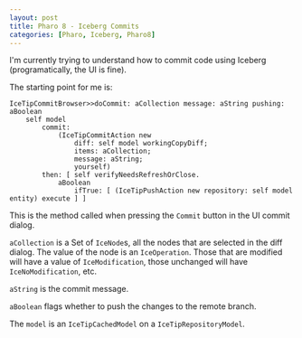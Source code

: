 ```yaml
---
layout: post
title: Pharo 8 - Iceberg Commits
categories: [Pharo, Iceberg, Pharo8]
---
```


I'm currently trying to understand how to commit code using Iceberg (programatically, the UI is fine).

The starting point for me is:

```
IceTipCommitBrowser>>doCommit: aCollection message: aString pushing: aBoolean
	self model
		commit:
			(IceTipCommitAction new
				diff: self model workingCopyDiff;
				items: aCollection;
				message: aString;
				yourself)
		then: [ self verifyNeedsRefreshOrClose.
			aBoolean
				ifTrue: [ (IceTipPushAction new repository: self model entity) execute ] ]
```

This is the method called when pressing the `Commit` button in the UI commit dialog.

`aCollection` is a Set of `IceNode`s, all the nodes that are selected in the diff dialog.  The value of the node is an `IceOperation`.  Those that are modified will have a value of `IceModification`, those unchanged will have `IceNoModification`, etc.

`aString` is the commit message.

`aBoolean` flags whether to push the changes to the remote branch.

The `model` is an `IceTipCachedModel` on a `IceTipRepositoryModel`.
